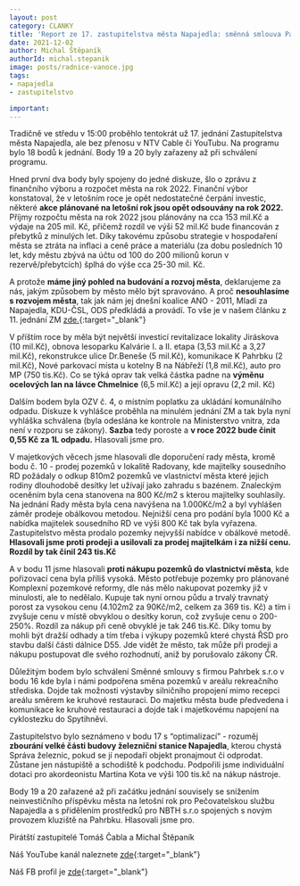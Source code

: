 ```yaml
---
layout: post
category: CLANKY
title: 'Report ze 17. zastupitelstva města Napajedla: směnná smlouva Pahrbek, poplatek za odpady, rozpočet 2022: proč nesouhlasíme s rozvojem města současné koalice!'
date: 2021-12-02
author: Michal Štěpaník
authorId: michal.stepanik
image: posts/radnice-vanoce.jpg
tags: 
- napajedla 
- zastupitelstvo

important:
---
```

Tradičně ve středu v 15:00 proběhlo tentokrát už 17. jednání Zastupitelstva města Napajedla, ale bez přenosu v NTV Cable či YouTubu. Na programu bylo 18 bodů k jednání. Body 19 a 20 byly zařazeny až při schválení programu. 

Hned první dva body byly spojeny do jedné diskuze, šlo o zprávu z finančního výboru a rozpočet města na rok 2022. Finanční výbor konstatoval, že v letošním roce je opět nedostatečné čerpání investic, některé **akce plánované na letošní rok jsou opět odsouvány na rok 2022.** Příjmy rozpočtu města na rok 2022 jsou plánovány na cca 153 mil.Kč a výdaje na 205 mil. Kč, přičemž rozdíl ve výši 52 mil.Kč bude financován z přebytků z minulých let. Díky takovému způsobu strategie v hospodaření města se ztráta na inflaci a ceně práce a materiálu (za dobu posledních 10 let, kdy městu zbývá na účtu od 100 do 200 milionů korun v rezervě/přebytcích) šplhá do výše cca 25-30 mil. Kč. 

A protože **máme jiný pohled na budování a rozvoj města**, deklarujeme za nás, jakým způsobem by město mělo být spravováno. A proč **nesouhlasíme s rozvojem města**, tak jak nám jej dnešní koalice ANO - 2011, Mladí za Napajedla, KDU-ČSL, ODS předkládá a provádí. To vše je v našem článku z 11. jednání ZM [zde.](https://napajedla.pirati.cz/tiskove-zpravy/shrnuti-11-zastupitelstvo/){:target="_blank"}


V příštím roce by měla být největší investicí revitalizace lokality Jiráskova (10 mil.Kč), obnova lesoparku Kalvárie I. a II. etapa (3,53 mil.Kč a 3,27 mil.Kč), rekonstrukce ulice Dr.Beneše (5 mil.Kč), komunikace K Pahrbku (2 mil.Kč), Nové parkovací místa u kotelny B na Nábřeží (1,8 mil.Kč), auto pro MP (750 tis.Kč). Co se týká oprav tak velká částka padne na **výměnu ocelových lan na lávce Chmelnice** (6,5 mil.Kč) a její opravu (2,2 mil. Kč)

Dalším bodem byla OZV č. 4, o místním poplatku za ukládání komunálního odpadu. Diskuze k vyhlášce proběhla na minulém jednání ZM a tak byla nyní vyhláška schválena (byla odeslána ke kontrole na Ministerstvo vnitra, zda není v rozporu se zákony). **Sazba** tedy poroste a **v roce 2022 bude činit 0,55 Kč za 1L odpadu.** Hlasovali jsme pro.

V majetkových věcech jsme hlasovali dle doporučení rady města, kromě bodu č. 10 - prodej pozemků v lokalitě Radovany, kde majitelky sousedního RD požádaly o odkup 810m2 pozemků ve vlastnictví města které jejich rodiny dlouhodobě desítky let užívají jako zahradu s bazénem. Znaleckým oceněním byla cena stanovena na 800 Kč/m2 s kterou majitelky souhlasily. Na jednání Rady města byla cena navýšena na 1.000Kč/m2 a byl vyhlášen záměr prodeje obálkovou metodou. Nejnižší cena pro podání byla 1000 Kč a nabídka majitelek sousedního RD ve výši 800 Kč tak byla vyřazena. Zastupitelstvo města prodalo pozemky nejvyšší nabídce v obálkové metodě. **Hlasovali jsme proti prodeji a usilovali za prodej majitelkám i za nižší cenu. Rozdíl by tak činil 243 tis.Kč** 

A v bodu 11 jsme hlasovali **proti nákupu pozemků do vlastnictví města**, kde pořizovací cena byla příliš vysoká. Město potřebuje pozemky pro plánované Komplexní pozemkové reformy, dle nás mělo nakupovat pozemky již v minulosti, ale to nedělalo. Kupuje tak nyní ornou půdu a trvalý travnatý porost za vysokou cenu (4.102m2 za 90Kč/m2, celkem za 369 tis. Kč) a tím i zvyšuje cenu v místě obvyklou o desítky korun, což zvyšuje cenu o 200-250%. Rozdíl za nákup při ceně obvyklé je tak 246 tis.Kč. Díky tomu by mohli být dražší odhady a tím třeba i výkupy pozemků které chystá ŘSD pro stavbu další části dálnice D55. Jde vidět že město, tak může při prodeji a nákupu postupovat dle svého rozhodnutí, aniž by porušovalo zákony ČR. 

Důležitým bodem bylo schválení Směnné smlouvy s firmou Pahrbek s.r.o v bodu 16 kde byla i námi podpořena směna pozemků v areálu rekreačního střediska. Dojde tak možnosti výstavby silničního  propojení mimo recepci areálu směrem ke kruhové restauraci. Do majetku města bude předvedena i komunikace ke kruhové restauraci a dojde tak i majetkovému napojení na cyklostezku do Spytihněvi.

Zastupitelstvo bylo seznámeno v bodu 17 s “optimalizací” - rozuměj **zbourání velké části budovy železniční stanice Napajedla**, kterou chystá Správa železnic, pokud se jí nepodaří objekt pronajmout či odprodat. Zůstane jen nástupiště a schodiště k podchodu. Podpořili jsme individuální dotaci pro akordeonistu Martina Kota ve výši 100 tis.kč na nákup nástroje.

Body 19 a 20 zařazené až při začátku jednání souvisely se snížením neinvestičního příspěvku města na letošní rok pro Pečovatelskou službu Napajedla a s přidělením prostředků pro NBTH s.r.o spojených s novým provozem kluziště na Pahrbku. Hlasovali jsme pro.

Pirátští zastupitelé Tomáš Čabla a Michal Štěpaník



Náš YouTube kanál naleznete [zde](https://www.youtube.com/channel/UCgoN2Mo3r-xe0iO6N5HRWHA){:target="_blank"}

Náš FB profil je [zde](https://www.facebook.com/piratinapa){:target="_blank"}

